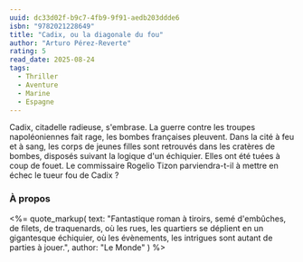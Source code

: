 ```yaml
---
uuid: dc33d02f-b9c7-4fb9-9f91-aedb203ddde6
isbn: "9782021228649"
title: "Cadix, ou la diagonale du fou"
author: "Arturo Pérez-Reverte"
rating: 5
read_date: 2025-08-24
tags:
  - Thriller
  - Aventure
  - Marine
  - Espagne
---
```


Cadix, citadelle radieuse, s'embrase. La guerre contre les troupes napoléoniennes fait rage, les bombes françaises pleuvent. Dans la cité à feu et à sang, les corps de jeunes filles sont retrouvés dans les cratères de bombes, disposés suivant la logique d'un échiquier. Elles ont été tuées à coup de fouet. Le commissaire Rogelio Tizon parviendra-t-il à mettre en échec le tueur fou de Cadix ?

### À propos

<%= quote_markup(
  text: "Fantastique roman à tiroirs, semé d'embûches, de filets, de traquenards, où les rues, les quartiers se déplient en un gigantesque échiquier, où les évènements, les intrigues sont autant de parties à jouer.",
  author: "Le Monde"
) %>
